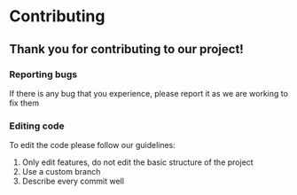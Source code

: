 # Contributing
## Thank you for contributing to our project!
### Reporting bugs
If there is any bug that you experience, please report it as we are working to fix them

### Editing code
To edit the code please follow our guidelines:
1. Only edit features, do not edit the basic structure of the project
2. Use a custom branch
3. Describe every commit well
